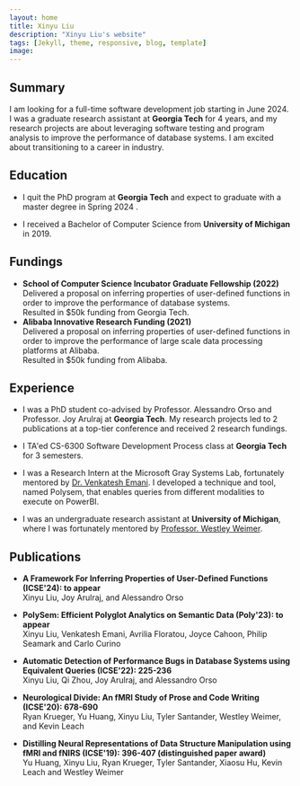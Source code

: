 ```yaml
---
layout: home
title: Xinyu Liu
description: "Xinyu Liu's website"
tags: [Jekyll, theme, responsive, blog, template]
image: 
---
```

## Summary
I am looking for a full-time software development job starting in June 2024. I was a graduate research assistant at **Georgia Tech** for 4 years, and my research projects are about leveraging software testing and program analysis to improve the performance of
database systems. I am excited about transitioning to a career in industry.
## Education
* I quit the PhD program at **Georgia Tech** and expect to graduate with a master degree in Spring 2024 .

* I received a Bachelor of Computer Science from **University of Michigan** in 2019.


## Fundings
* __School of Computer Science Incubator Graduate Fellowship (2022)__\
Delivered a proposal on inferring properties of user-defined functions in order to improve the performance of database systems.\
Resulted in $50k funding from Georgia Tech.
* __Alibaba Innovative Research Funding (2021)__\
Delivered a proposal on inferring properties of user-defined functions in order to improve the performance of large scale data processing platforms at Alibaba.\
Resulted in $50k funding from Alibaba.



## Experience
* I was a PhD student co-advised by Professor. Alessandro Orso and Professor. Joy Arulraj at **Georgia Tech**. My research projects led to 2 publications at a top-tier conference and received 2 research fundings.

* I TA'ed CS-6300 Software Development Process class at **Georgia Tech** for 3 semesters.

* I was a Research Intern at the Microsoft Gray Systems Lab, fortunately mentored by [Dr. Venkatesh Emani](https://www.microsoft.com/en-us/research/people/kvemani/). I developed a technique and tool, named Polysem, that enables queries from different modalities to execute on PowerBI. 

* I was an undergraduate research assistant at **University of Michigan**, where I was fortunately mentored by [Professor. Westley Weimer](https://web.eecs.umich.edu/~weimerw/).


## Publications
*  __A Framework For Inferring Properties of User-Defined Functions (ICSE'24): to appear__  
    Xinyu Liu, Joy Arulraj, and Alessandro Orso  

*  __PolySem: Efficient Polyglot Analytics on Semantic Data (Poly'23): to appear__  
    Xinyu Liu, Venkatesh Emani, Avrilia Floratou, Joyce Cahoon, Philip Seamark and Carlo Curino 

* __Automatic Detection of Performance Bugs in Database Systems using Equivalent Queries (ICSE'22): 225-236__\
    Xinyu Liu, Qi Zhou, Joy Arulraj, and Alessandro Orso  

* __Neurological Divide: An fMRI Study of Prose and Code Writing (ICSE'20): 678-690__\
    Ryan Krueger, Yu Huang, Xinyu Liu, Tyler Santander, Westley Weimer, and Kevin Leach  

* __Distilling Neural Representations of Data Structure Manipulation using fMRI and fNIRS (ICSE'19): 396-407 (distinguished paper award)__\
    Yu Huang, Xinyu Liu, Ryan Krueger, Tyler Santander, Xiaosu Hu, Kevin Leach and Westley Weimer  



